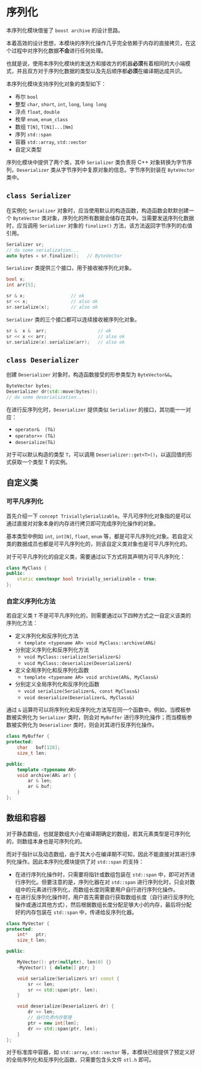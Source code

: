 # 序列化

本序列化模块借鉴了 `boost archive` 的设计思路。

本着高效的设计思想，本模块的序列化操作几乎完全依赖于内存的直接拷贝，在这个过程中对序列化数据**不会**进行任何处理。

也就是说，使用本序列化模块的发送方和接收方的机器**必须**有着相同的大小端模式，并且双方对于序列化数据的类型以及先后顺序都**必须**在编译期达成共识。

本序列化模块支持序列化对象的类型如下：

* 布尔 `bool`
* 整型 `char`, `short`, `int`, `long`, `long long`
* 浮点 `float`, `double`
* 枚举 `enum`, `enum_class`
* 数组 `T[N]`, `T[N1]...[Nm]`
* 序列 `std::span`
* 容器 `std::array`, `std::vector`
* 自定义类型

序列化模块中提供了两个类，其中 `Serializer` 类负责将 C++ 对象转换为字节序列，`Deserializer` 类从字节序列中复原对象的信息。字节序列封装在 `ByteVector` 类中。

## `class Serializer`

在实例化 `Serializer` 对象时，应当使用默认的构造函数，构造函数会默默创建一个 `ByteVector` 类对象，序列化的所有数据会储存在其中。当需要发送序列化数据时，应当调用 `Serializer` 对象的 `finalize()` 方法，该方法返回字节序列的右值引用。

```C++
Serializer sr;
// do some serialization...
auto bytes = sr.finalize();   // ByteVector
```

`Serializer` 类提供三个接口，用于接收被序列化对象。

```C++
bool x;
int arr[5];

sr & x;                 // ok
sr << x;                // also ok
sr.serialize(x);        // also ok
```

`Serializer` 类的三个接口都可以连续接收被序列化对象。

```C++
sr &  x &  arr;                   // ok
sr << x << arr;                   // also ok
sr.serialize(x).serialize(arr);   // also ok
```

## `class Deserializer`

创建 `Deserializer` 对象时，构造函数接受的形参类型为 `ByteVector&&`。

```C++
ByteVector bytes;
Deserializer dr(std::move(bytes));
// do some deserialization...
```

在进行反序列化时，`Deserializer` 提供类似 `Serializer` 的接口，其功能一一对应：

* `operator&  (T&)`
* `operator>> (T&)`
* `deserialize(T&)`

对于可以默认构造的类型 `T`，可以调用 `Deserializer::get<T>()`，以返回值的形式获取一个类型 T 的实例。

## 自定义类

### 可平凡序列化

首先介绍一下 `concept TriviallySerializable`。平凡可序列化对象指的是可以通过直接对对象本身的内存进行拷贝即可完成序列化操作的对象。

基本类型中例如 `int`, `int[N]`, `float`, `enum` 等，都是可平凡序列化对象。若自定义类的数据成员也都是可平凡序列化的，则该自定义类对象也是可平凡序列化的。

对于可平凡序列化的自定义类，需要通过以下方式将其声明为可平凡序列化：

```C++
class MyClass {
public:
    static constexpr bool trivially_serializable = true;
};
```

### 自定义序列化方法

若自定义类 `T` 不是可平凡序列化的，则需要通过以下四种方式之一自定义该类的序列化方法：

* 定义序列化和反序列化方法
    * `template <typename AR> void MyClass::archive(AR&)`
* 分别定义序列化和反序列化方法
    * `void MyClass::serialize(Serializer&)`
    * `void MyClass::deserialize(Deserializer&)`
* 定义全局序列化和反序列化函数
    * `template <typename AR> void archive(AR&, MyClass&)`
* 分别定义全局序列化和反序列化函数
    * `void serialize(Serializer&, const MyClass&)`
    * `void deserialize(Deserializer&, MyClass&)`

通过 `&` 运算符可以将序列化和反序列化方法写在同一个函数中。例如，当模板参数被实例化为 `Serializer` 类时，则会对 `MyBuffer` 进行序列化操作；而当模板参数被实例化为 `Deserializer` 类时，则会对其进行反序列化操作。

```C++
class MyBuffer {
protected:
    char   buf[128];
    size_t len;

public:
    template <typename AR>
    void archive(AR& ar) {
        ar & len;
        ar & buf;
    }
};
```

## 数组和容器

对于静态数组，也就是数组大小在编译期确定的数组，若其元素类型是可序列化的，则数组本身也是可序列化的。

而对于指针以及动态数组，由于其大小在编译期不可知，因此不能直接对其进行序列化操作。因此本序列化模块提供了对 `std::span` 的支持：

* 在进行序列化操作时，只需要将指针或数组包装在 `std::span` 中，即可对齐进行序列化。但要注意的是，序列化器在对 `std::span` 进行序列化时，只会对数组中的元素进行序列化，而数组长度则需要用户自行进行序列化操作。
* 在进行反序列化操作时，用户首先需要自行获取数组长度（自行进行反序列化操作或通过其他方式），然后根据数组长度分配足够大小的内存，最后将分配好的内存包装在 `std::span` 中，传递给反序列化器。

```C++
class MyVector {
protected:
    int*   ptr;
    size_t len;

public:

    MyVector(): ptr(nullptr), len(0) {}
    ~MyVector() { delete[] ptr; }

    void serialize(Serializer& sr) const {
        sr << len;
        sr << std::span(ptr, len);
    }

    void deserialize(Deserializer& dr) {
        dr >> len;
        // 自行负责内存管理
        ptr = new int[len];
        dr >> std::span(ptr, len);
    }
};
```

对于标准库中容器，如 `std::array`, `std::vector` 等，本模块已经提供了预定义好的全局序列化和反序列化函数，只需要包含头文件 `stl.h` 即可。
